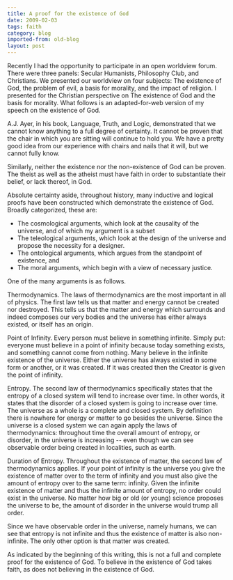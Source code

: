 ```yaml
---
title: A proof for the existence of God
date: 2009-02-03
tags: faith
category: blog
imported-from: old-blog
layout: post
---
```

Recently I had the opportunity to participate in an open worldview forum. There were three panels: Secular Humanists, Philosophy Club, and Christians. We presented our worldview on four subjects: The existence of God, the problem of evil, a basis for morality, and the impact of religion. I presented for the Christian perspective on The existence of God and the basis for morality. What follows is an adapted-for-web version of my speech on the existence of God.

A.J. Ayer, in his book, Language, Truth, and Logic, demonstrated that we cannot know anything to a full degree of certainty. It cannot be proven that the chair in which you are sitting will continue to hold you. We have a pretty good idea from our experience with chairs and nails that it will, but we cannot fully know.

Similarly, neither the existence nor the non-existence of God can be proven. The theist as well as the atheist must have faith in order to substantiate their belief, or lack thereof, in God.

Absolute certainty aside, throughout history, many inductive and logical proofs have been constructed which demonstrate the existence of God. Broadly categorized, these are:

- The cosmological arguments, which look at the causality of the universe, and of which my argument is a subset
- The teleological arguments, which look at the design of the universe and propose the necessity for a designer.
- The ontological arguments, which argues from the standpoint of existence, and
- The moral arguments, which begin with a view of necessary justice.

One of the many arguments is as follows.

Thermodynamics. The laws of thermodynamics are the most important in all of physics. The first law tells us that matter and energy cannot be created nor destroyed. This tells us that the matter and energy which surrounds and indeed composes our very bodies and the universe has either always existed, or itself has an origin.

Point of Infinity. Every person must believe in something infinite. Simply put: everyone must believe in a point of infinity because today something exists, and something cannot come from nothing. Many believe in the infinite existence of the universe. Either the universe has always existed in some form or another, or it was created. If it was created then the Creator is given the point of infinity.

Entropy. The second law of thermodynamics specifically states that the entropy of a closed system will tend to increase over time. In other words, it states that the disorder of a closed system is going to increase over time. The universe as a whole is a complete and closed system. By definition there is nowhere for energy or matter to go besides the universe. Since the universe is a closed system we can again apply the laws of thermodynamics: throughout time the overall amount of entropy, or disorder, in the universe is increasing -- even though we can see observable order being created in localities, such as earth.

Duration of Entropy. Throughout the existence of matter, the second law of thermodynamics applies. If your point of infinity is the universe you give the existence of matter over to the term of infinity and you must also give the amount of entropy over to the same term: infinity. Given the infinite existence of matter and thus the infinite amount of entropy, no order could exist in the universe. No matter how big or old (or young) science proposes the universe to be, the amount of disorder in the universe would trump all order.

Since we have observable order in the universe, namely humans, we can see that entropy is not infinite and thus the existence of matter is also non-infinite. The only other option is that matter was created.

As indicated by the beginning of this writing, this is not a full and complete proof for the existence of God. To believe in the existence of God takes faith, as does not believing in the existence of God.

